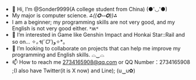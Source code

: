 - 👋 Hi, I’m @Sonder9999(A college student from China) (●'◡'●)
- My major is computer science. *⁂((✪⥎✪))⁂*
- I am a beginner; my programming skills are not very good, and my English is not very good either. ˃ʍ˂
- 👀 I’m interested in Game like Genshin Impact and Honkai Star::Rail and so on... ✧*｡٩(ˊᗜˋ*)و✧*｡
- 💞️ I’m looking to collaborate on projects that can help me improve my programming and English skills. ⌓‿⌓
- 📫 How to reach me 2734165908@qq.com or QQ Number：2734165908 ;(I also have Twitter(it is X now) and Line); (u‿ฺu✿)


<!---
Sonder9999/Sonder9999 is a ✨ special ✨ repository because its `README.md` (this file) appears on your GitHub profile.
You can click the Preview link to take a look at your changes.
--->
